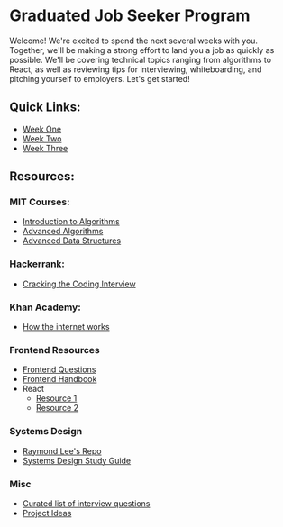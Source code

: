 # Graduated Job Seeker Program

Welcome! We're excited to spend the next several weeks with you. Together, we'll be making a strong effort to land you a job as quickly as possible. We'll be covering technical topics ranging from algorithms to React, as well as reviewing tips for interviewing, whiteboarding, and pitching yourself to employers. Let's get started!

## Quick Links:

* [Week One](./week-1)
* [Week Two](./week-2)
* [Week Three](./week-3)

## Resources:

### MIT Courses:
* [Introduction to Algorithms][introduction-algorithms]
* [Advanced Algorithms][advanced-algorithms]
* [Advanced Data Structures][advanced-data-structures]

### Hackerrank:
* [Cracking the Coding Interview][cracking-coding-interview]

### Khan Academy:
* [How the internet works][khan-internet]

### Frontend Resources
* [Frontend Questions][frontend-questions]
* [Frontend Handbook][frontend-handbook]
* React
  * [Resource 1][react-questions-1]
  * [Resource 2][react-questions-2]

### Systems Design
* [Raymond Lee's Repo][raymond-systems-design]
* [Systems Design Study Guide][systems-study-guide]

### Misc
* [Curated list of interview questions][awesome-list]
* [Project Ideas][project-ideas]

<!-- MIT Courses -->
[introduction-algorithms]: https://ocw.mit.edu/courses/electrical-engineering-and-computer-science/6-006-introduction-to-algorithms-fall-2011/
[advanced-algorithms]: https://ocw.mit.edu/courses/electrical-engineering-and-computer-science/6-854j-advanced-algorithms-fall-2008/
[advanced-data-structures]: https://ocw.mit.edu/courses/electrical-engineering-and-computer-science/6-851-advanced-data-structures-spring-2012/index.htm

<!-- Hackerrank -->
[cracking-coding-interview]: https://www.hackerrank.com/domains/tutorials/cracking-the-coding-interview

<!-- Khan -->
[khan-internet]: https://www.khanacademy.org/partner-content/code-org/internet-works/v/the-internet-wires-cables-and-wifi

<!-- Frontend -->
[frontend-questions]: https://github.com/h5bp/Front-end-Developer-Interview-Questions
[frontend-handbook]: https://frontendmasters.com/books/front-end-handbook/2017/
[react-questions-1]: https://www.codementor.io/reactjs/tutorial/5-essential-reactjs-interview-questions
[react-questions-2]: https://www.toptal.com/react/interview-questions
<!-- Systems Design -->
[raymond-systems-design]: https://github.com/rlee0525/TechnicalConceptsForInterviews
[systems-study-guide]: https://github.com/donnemartin/system-design-primer

<!-- Misc -->
[awesome-list]: https://github.com/MaximAbramchuck/awesome-interview-questions
[project-ideas]: http://www.dreamincode.net/forums/topic/78802-martyr2s-mega-project-ideas-list/

